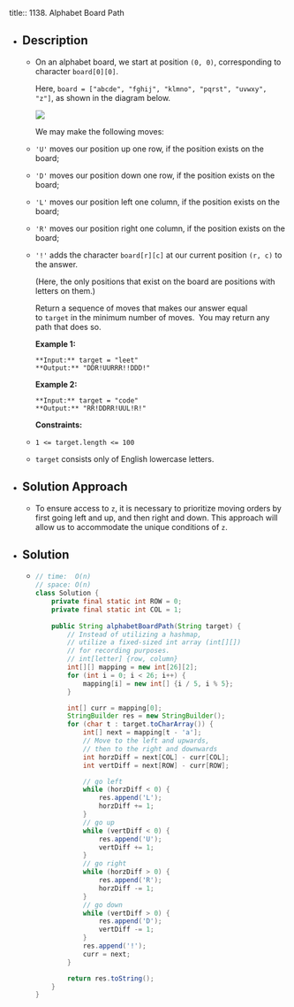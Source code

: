 title:: 1138. Alphabet Board Path

- ## Description
	- On an alphabet board, we start at position `(0, 0)`, corresponding to character `board[0][0]`.
	  
	  Here, `board = ["abcde", "fghij", "klmno", "pqrst", "uvwxy", "z"]`, as shown in the diagram below.
	  
	  ![](https://assets.leetcode.com/uploads/2019/07/28/azboard.png)
	  
	  We may make the following moves:
	- `'U'` moves our position up one row, if the position exists on the board;
	- `'D'` moves our position down one row, if the position exists on the board;
	- `'L'` moves our position left one column, if the position exists on the board;
	- `'R'` moves our position right one column, if the position exists on the board;
	- `'!'` adds the character `board[r][c]` at our current position `(r, c)` to the answer.
	  
	  (Here, the only positions that exist on the board are positions with letters on them.)
	  
	  Return a sequence of moves that makes our answer equal to `target` in the minimum number of moves.  You may return any path that does so.
	  
	  
	  
	  **Example 1:**
	  
	  ```
	  **Input:** target = "leet"
	  **Output:** "DDR!UURRR!!DDD!"
	  ```
	  
	  **Example 2:**
	  
	  ```
	  **Input:** target = "code"
	  **Output:** "RR!DDRR!UUL!R!"
	  ```
	  
	  
	  
	  **Constraints:**
	- `1 <= target.length <= 100`
	- `target` consists only of English lowercase letters.
- ## Solution Approach
	- To ensure access to `z`, it is necessary to prioritize moving orders by first going left and up, and then right and down. This approach will allow us to accommodate the unique conditions of `z`.
- ## Solution
	- ```java
	  // time:  O(n)
	  // space: O(n)
	  class Solution {
	      private final static int ROW = 0;
	      private final static int COL = 1;
	    
	      public String alphabetBoardPath(String target) {
	          // Instead of utilizing a hashmap, 
	          // utilize a fixed-sized int array (int[][]) 
	          // for recording purposes.
	          // int[letter] {row, column}
	          int[][] mapping = new int[26][2];
	          for (int i = 0; i < 26; i++) {
	              mapping[i] = new int[] {i / 5, i % 5};
	          }
	  
	          int[] curr = mapping[0];
	          StringBuilder res = new StringBuilder();
	          for (char t : target.toCharArray()) {
	              int[] next = mapping[t - 'a'];
	              // Move to the left and upwards, 
	              // then to the right and downwards
	              int horzDiff = next[COL] - curr[COL];
	              int vertDiff = next[ROW] - curr[ROW];
	  
	              // go left
	              while (horzDiff < 0) {
	                  res.append('L');
	                  horzDiff += 1;
	              }
	              // go up
	              while (vertDiff < 0) {
	                  res.append('U');
	                  vertDiff += 1;
	              }
	              // go right
	              while (horzDiff > 0) {
	                  res.append('R');
	                  horzDiff -= 1;
	              }
	              // go down
	              while (vertDiff > 0) {
	                  res.append('D');
	                  vertDiff -= 1;
	              }
	              res.append('!');
	              curr = next;
	          }
	  
	          return res.toString();
	      }
	  }
	  ```